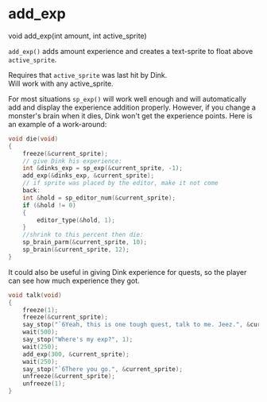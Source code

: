 # add_exp

<Prototype>void add_exp(int amount, int active_sprite)</Prototype>

`add_exp()` adds amount experience and creates a text-sprite to float above `active_sprite`.

<VersionInfo dink="< 1.07">Requires that `active_sprite` was last hit by Dink.</VersionInfo><br>
<VersionInfo dink="1.08">Will work with any active_sprite.</VersionInfo>

For most situations `sp_exp()` will work well enough and will automatically add and display the experience addition properly. However, if you change a monster's brain when it dies, Dink won't get the experience points. Here is an example of a work-around:

```c
void die(void)
{
    freeze(&current_sprite);
    // give Dink his experience:
    int &dinks_exp = sp_exp(&current_sprite, -1);
    add_exp(&dinks_exp, &current_sprite);
    // if sprite was placed by the editor, make it not come
    back:
    int &hold = sp_editor_num(&current_sprite);
    if (&hold != 0)
    {
        editor_type(&hold, 1);
    }
    //shrink to this percent then die:
    sp_brain_parm(&current_sprite, 10);
    sp_brain(&current_sprite, 12);
}
```

It could also be useful in giving Dink experience for quests, so the player can see how much experience they got.

```c
void talk(void)
{
    freeze(1);
    freeze(&current_sprite);
    say_stop("`6Yeah, this is one tough quest, talk to me. Jeez.", &current_sprite);
    wait(500);
    say_stop("Where's my exp?", 1);
    wait(250);
    add_exp(300, &current_sprite);
    wait(250);
    say_stop("`6There you go.", &current_sprite);
    unfreeze(&current_sprite);
    unfreeze(1);
}
```
